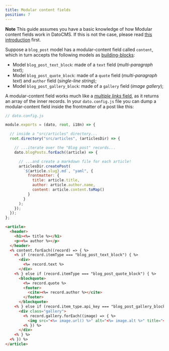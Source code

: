 ```yaml
---
title: Modular content fields
position: 7
---
```


**Note** This guide assumes you have a basic knowledge of how Modular content fields work in DatoCMS. If this is not the case, please read [this introduction](/docs/introduction/modular-content/) first.

Suppose a `blog_post` model has a modular-content field called `content`, which in turn accepts the following models as [building-blocks](/docs/introduction/modular-content/):

* Model `blog_post_text_block`: made of a `text` field (*multi-paragraph text*);
* Model `blog_post_quote_block`: made of a `quote` field (*multi-paragraph text*) and `author` field (*single-line string*);
* Model `blog_post_gallery_block`: made of a `gallery` field (*image gallery*);

A modular-content field works much like a [*multiple links* field](/docs/metalsmith/links), as it returns an array of the inner records. In your `dato.config.js` file you can dump a modular-content field inside the frontmatter of a post like this:

```javascript
// dato.config.js

module.exports = (dato, root, i18n) => {

  // inside a "src/articles" directory...
  root.directory("src/articles", (articlesDir) => {

    // ...iterate over the "Blog post" records...
    dato.blogPosts.forEach((article) => {

      // ...and create a markdown file for each article!
      articlesDir.createPost(
        `${article.slug}.md`, "yaml", {
          frontmatter: { 
            title: article.title, 
            author: article.author.name,
            content: article.content.toMap()
          }
        }
      );
    });
  });
};
```


```html
<article>
  <header>
    <h1><%= title %></h1>
    <p><%= author %></p>
  </header>
  <% content.forEach((record) => { %>
    <% if (record.itemType === "blog_post_text_block") { %>
      <div>
        <%= record.text %>
      </div>
    <% } else if (record.itemType === "blog_post_quote_block") { %>
      <blockquote>
        <%= record.quote %>
        <footer>
          <cite><%= record.author %></cite>
        </footer>
      </blockquote>
    <% } else if (record.item_type.api_key === "blog_post_gallery_block") { %>
      <div class="gallery">
        <% record.gallery.forEach((image) => { %>
          <img src="<%= image.url() %>" alt="<%= image.alt %>" title="<%= image.title %>" />
        <% }) %>
      </div>
    <% } %>
  <% }) %>
</article>
```
